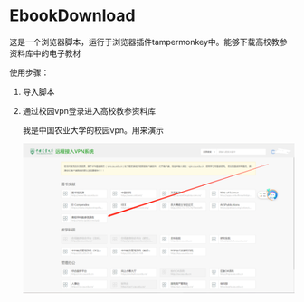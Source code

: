 # EbookDownload

这是一个浏览器脚本，运行于浏览器插件tampermonkey中。能够下载高校教参资料库中的电子教材



使用步骤：

1. 导入脚本

2. 通过校园vpn登录进入高校教参资料库

   我是中国农业大学的校园vpn。用来演示

   ![image](https://github.com/binfengxueqian/ebookDownload/blob/master/图片/进入页面.png)

